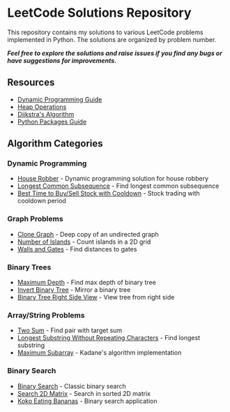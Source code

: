 # LeetCode Solutions Repository

This repository contains my solutions to various LeetCode problems implemented in Python. The solutions are organized by problem number.


***Feel free to explore the solutions and raise issues if you find any bugs or have suggestions for improvements.***

## Resources
- [Dynamic Programming Guide](Dynamic-Programming.md)
- [Heap Operations](Heap.md)
- [Dijkstra's Algorithm](Dijkstra.md)
- [Python Packages Guide](Python-Packages.md)

## Algorithm Categories
### Dynamic Programming
- [House Robber](198-House-robber.py) - Dynamic programming solution for house robbery
- [Longest Common Subsequence](1143-Longest-common-subsequence.py) - Find longest common subsequence
- [Best Time to Buy/Sell Stock with Cooldown](309-best-time-to-buy-and-sell-stock-with-cooldown.py) - Stock trading with cooldown period

### Graph Problems
- [Clone Graph](133-clone-graph.py) - Deep copy of an undirected graph
- [Number of Islands](200-Number-of-islands.py) - Count islands in a 2D grid
- [Walls and Gates](286-Walls-and-gates(equivalent).py) - Find distances to gates

### Binary Trees
- [Maximum Depth](104-max-depth-of-binary-tree.py) - Find max depth of binary tree
- [Invert Binary Tree](226-Invert-Binary-Tree.py) - Mirror a binary tree
- [Binary Tree Right Side View](199-Binary-tree-right-side-view.py) - View tree from right side

### Array/String Problems
- [Two Sum](1-Two-sum.py) - Find pair with target sum
- [Longest Substring Without Repeating Characters](3-longest-substring-without-rep.py) - Find longest substring
- [Maximum Subarray](53-Maximum-subarray[Kadane's-Algo].py) - Kadane's algorithm implementation

### Binary Search
- [Binary Search](704-binary-search.py) - Classic binary search
- [Search 2D Matrix](74-Search-2d-Matrix.py) - Search in sorted 2D matrix
- [Koko Eating Bananas](875-Koko-eating-banana.py) - Binary search application



